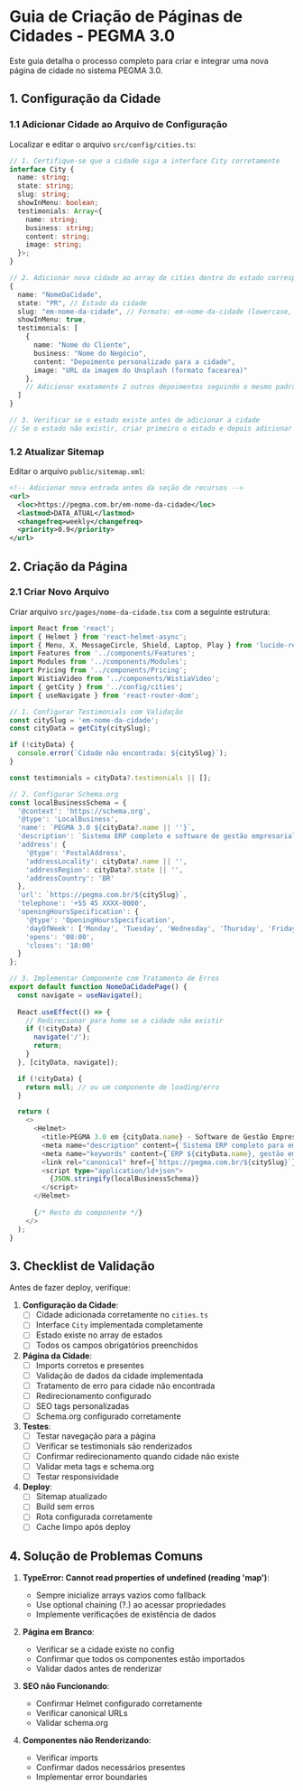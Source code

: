 # Guia de Criação de Páginas de Cidades - PEGMA 3.0

Este guia detalha o processo completo para criar e integrar uma nova página de cidade no sistema PEGMA 3.0.

## 1. Configuração da Cidade

### 1.1 Adicionar Cidade ao Arquivo de Configuração
Localizar e editar o arquivo `src/config/cities.ts`:

```typescript
// 1. Certifique-se que a cidade siga a interface City corretamente
interface City {
  name: string;
  state: string;
  slug: string;
  showInMenu: boolean;
  testimonials: Array<{
    name: string;
    business: string;
    content: string;
    image: string;
  }>;
}

// 2. Adicionar nova cidade ao array de cities dentro do estado correspondente
{
  name: "NomeDaCidade",
  state: "PR", // Estado da cidade
  slug: "em-nome-da-cidade", // Formato: em-nome-da-cidade (lowercase, com hífens)
  showInMenu: true,
  testimonials: [
    {
      name: "Nome do Cliente",
      business: "Nome do Negócio",
      content: "Depoimento personalizado para a cidade",
      image: "URL da imagem do Unsplash (formato facearea)"
    },
    // Adicionar exatamente 2 outros depoimentos seguindo o mesmo padrão
  ]
}

// 3. Verificar se o estado existe antes de adicionar a cidade
// Se o estado não existir, criar primeiro o estado e depois adicionar a cidade
```

### 1.2 Atualizar Sitemap
Editar o arquivo `public/sitemap.xml`:

```xml
<!-- Adicionar nova entrada antes da seção de recursos -->
<url>
  <loc>https://pegma.com.br/em-nome-da-cidade</loc>
  <lastmod>DATA_ATUAL</lastmod>
  <changefreq>weekly</changefreq>
  <priority>0.9</priority>
</url>
```

## 2. Criação da Página

### 2.1 Criar Novo Arquivo
Criar arquivo `src/pages/nome-da-cidade.tsx` com a seguinte estrutura:

```typescript
import React from 'react';
import { Helmet } from 'react-helmet-async';
import { Menu, X, MessageCircle, Shield, Laptop, Play } from 'lucide-react';
import Features from '../components/Features';
import Modules from '../components/Modules';
import Pricing from '../components/Pricing';
import WistiaVideo from '../components/WistiaVideo';
import { getCity } from '../config/cities';
import { useNavigate } from 'react-router-dom';

// 1. Configurar Testimonials com Validação
const citySlug = 'em-nome-da-cidade';
const cityData = getCity(citySlug);

if (!cityData) {
  console.error(`Cidade não encontrada: ${citySlug}`);
}

const testimonials = cityData?.testimonials || [];

// 2. Configurar Schema.org
const localBusinessSchema = {
  '@context': 'https://schema.org',
  '@type': 'LocalBusiness',
  'name': `PEGMA 3.0 ${cityData?.name || ''}`,
  'description': `Sistema ERP completo e software de gestão empresarial para empresas em ${cityData?.name || ''}, ${cityData?.state || ''}...`,
  'address': {
    '@type': 'PostalAddress',
    'addressLocality': cityData?.name || '',
    'addressRegion': cityData?.state || '',
    'addressCountry': 'BR'
  },
  'url': `https://pegma.com.br/${citySlug}`,
  'telephone': '+55 45 XXXX-0000',
  'openingHoursSpecification': {
    '@type': 'OpeningHoursSpecification',
    'dayOfWeek': ['Monday', 'Tuesday', 'Wednesday', 'Thursday', 'Friday'],
    'opens': '08:00',
    'closes': '18:00'
  }
};

// 3. Implementar Componente com Tratamento de Erros
export default function NomeDaCidadePage() {
  const navigate = useNavigate();
  
  React.useEffect(() => {
    // Redirecionar para home se a cidade não existir
    if (!cityData) {
      navigate('/');
      return;
    }
  }, [cityData, navigate]);

  if (!cityData) {
    return null; // ou um componente de loading/erro
  }

  return (
    <>
      <Helmet>
        <title>PEGMA 3.0 em {cityData.name} - Software de Gestão Empresarial</title>
        <meta name="description" content={`Sistema ERP completo para empresas em ${cityData.name}. Gestão empresarial moderna e eficiente para seu negócio.`} />
        <meta name="keywords" content={`ERP ${cityData.name}, gestão empresarial ${cityData.name}, software gestão ${cityData.name}, sistema empresarial ${cityData.state}`} />
        <link rel="canonical" href={`https://pegma.com.br/${citySlug}`} />
        <script type="application/ld+json">
          {JSON.stringify(localBusinessSchema)}
        </script>
      </Helmet>
      
      {/* Resto do componente */}
    </>
  );
}
```

## 3. Checklist de Validação

Antes de fazer deploy, verifique:

1. **Configuração da Cidade**:
   - [ ] Cidade adicionada corretamente no `cities.ts`
   - [ ] Interface `City` implementada completamente
   - [ ] Estado existe no array de estados
   - [ ] Todos os campos obrigatórios preenchidos

2. **Página da Cidade**:
   - [ ] Imports corretos e presentes
   - [ ] Validação de dados da cidade implementada
   - [ ] Tratamento de erro para cidade não encontrada
   - [ ] Redirecionamento configurado
   - [ ] SEO tags personalizadas
   - [ ] Schema.org configurado corretamente

3. **Testes**:
   - [ ] Testar navegação para a página
   - [ ] Verificar se testimonials são renderizados
   - [ ] Confirmar redirecionamento quando cidade não existe
   - [ ] Validar meta tags e schema.org
   - [ ] Testar responsividade

4. **Deploy**:
   - [ ] Sitemap atualizado
   - [ ] Build sem erros
   - [ ] Rota configurada corretamente
   - [ ] Cache limpo após deploy

## 4. Solução de Problemas Comuns

1. **TypeError: Cannot read properties of undefined (reading 'map')**:
   - Sempre inicialize arrays vazios como fallback
   - Use optional chaining (?.) ao acessar propriedades
   - Implemente verificações de existência de dados

2. **Página em Branco**:
   - Verificar se a cidade existe no config
   - Confirmar que todos os componentes estão importados
   - Validar dados antes de renderizar

3. **SEO não Funcionando**:
   - Confirmar Helmet configurado corretamente
   - Verificar canonical URLs
   - Validar schema.org

4. **Componentes não Renderizando**:
   - Verificar imports
   - Confirmar dados necessários presentes
   - Implementar error boundaries